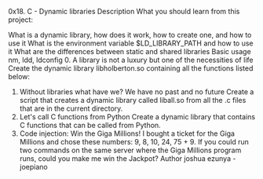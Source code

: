 0x18. C - Dynamic libraries
Description
What you should learn from this project:

What is a dynamic library, how does it work, how to create one, and how to use it
What is the environment variable $LD_LIBRARY_PATH and how to use it
What are the differences between static and shared libraries
Basic usage nm, ldd, ldconfig
0. A library is not a luxury but one of the necessities of life
Create the dynamic library libholberton.so containing all the functions listed below:
1. Without libraries what have we? We have no past and no future
Create a script that creates a dynamic library called liball.so from all the .c files that are in the current directory.
3. Let's call C functions from Python
Create a dynamic library that contains C functions that can be called from Python.
4. Code injection: Win the Giga Millions!
I bought a ticket for the Giga Millions and chose these numbers: 9, 8, 10, 24, 75 + 9. If you could run two commands on the same server where the Giga Millions program runs, could you make me win the Jackpot?
Author
joshua ezunya -joepiano
